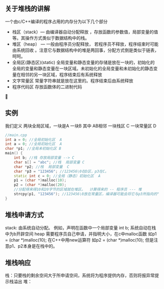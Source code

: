## 关于堆栈的讲解
一个由c/C++编译的程序占用的内存分为以下几个部分
- 栈区（stack）— 由编译器自动分配释放 ，存放函数的参数值，局部变量的值等。其操作方式类似于数据结构中的栈。
- 堆区（heap） — 一般由程序员分配释放， 若程序员不释放，程序结束时可能由系统回收 。注意它与数据结构中的堆是两回事，分配方式倒是类似于链表，呵呵。
- 全局区(静态区)(static) 全局变量和静态变量的存储是放在一块的，初始化的全局的变量和静态变量在一块区域。未初始化的全局变量和未初始化的静态变量在相邻的另一块区域，程序结束后有系统释放
- 文字常量区 常量字符串就是放在这里的。程序结束后由系统释放
- 程序代码区 存放函数体的二进制代码



## 实例

我们定义
两块全局区域，一块是A  一块B 其中 AB相邻
一块栈区  C 
一块常量区  D

```cpp
//main.cpp
int a = 0; //全局初始化区  A
int a = 0; //全局初始化区  A 
char *p1; //全局未初始化区 B
main() {
    int b; //栈 存放局部变量 --> C
    char s[] = "abc"; //栈  局部变量 C
    char *p2; //栈  局部变量  C
    char *p3 = "123456"; //123456\0在D区，p3在C。 
    static int c = 0; //全局（静态）初始化区  A
    p1 = (char *)malloc(10);
    p2 = (char *)malloc(20);
    //分配得来得10和20字节的区域就在堆区。  计算得来的 -- 程序员 --- 堆
    strcpy(p1, "123456"); //123456\0放在常量区，编译器可能会将它与p3所指向的"123456"优化成一个地方。
}
```

## 堆栈申请方式
stack:
由系统自动分配。 例如，声明在函数中一个局部变量 int b; 系统自动在栈中为b开辟空间
heap 
需要程序员自己申请，并指明大小，在c中malloc函数
如p1 = (char *)malloc(10);
在C++中用new运算符
如p2 = (char *)malloc(10);
但是注意p1、p2本身是在栈中的。


## 堆栈响应
栈：只要栈的剩余空间大于所申请空间，系统将为程序提供内存，否则将报异常提示栈溢出
堆： 
